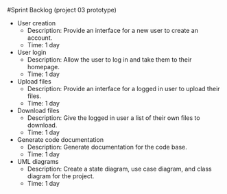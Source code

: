 #Sprint Backlog (project 03 prototype)
 - User creation
	 - Description: Provide an interface for a new user to create an account.
	 - Time: 1 day
 - User login
	 - Description: Allow the user to log in and take them to their homepage.
	 - Time: 1 day
 - Upload files
	 -  Description: Provide an interface for a logged in user to upload their files.
	 - Time: 1 day
 - Download files
	 - Description: Give the logged in user a list of their own files to download.
	 - Time: 1 day
 - Generate code documentation
	 - Description: Generate documentation for the code base.
	 - Time: 1 day
 - UML diagrams
	 - Description: Create a state diagram, use case diagram, and class diagram for the project.
	 - Time: 1 day